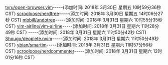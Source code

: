 [tyru/open-browser.vim](https://github.com/arstum/github/blob/master/tyru:open-browser.vim.md)-----(添加时间: 2018年 3月30日 星期五 10时59分36秒 CST)
[scrooloose/nerdtree](https://github.com/arstum/github/blob/master/scrooloose:nerdtree.md)-----(添加时间: 2018年 3月30日 星期五 14时06分27秒 CST)
[mbbill/undotree](https://github.com/arstum/github/blob/master/mbbill:undotree.md)-----(添加时间: 2018年 3月31日 星期六 10时55分35秒 CST)
[vim-airline/vim-airline](https://github.com/arstum/github/blob/master/vim-airline:vim-airline.md)-----(添加时间: 2018年 3月31日 星期六 11时28分49秒 CST)
[](https://github.com/arstum/github/blob/master/.md)-----(添加时间: 2018年 3月31日 星期六 11时50分42秒 CST)
[Shougo/deoplete.nvim](https://github.com/arstum/github/blob/master/Shougo:deoplete.nvim.md)-----(添加时间: 2018年 3月31日 星期六 11时50分49秒 CST)
[ybian/smartim](https://github.com/arstum/github/blob/master/ybian:smartim.md)-----(添加时间: 2018年 3月31日 星期六 11时57分56秒 CST)
[scrooloose/nerdcommenter](https://github.com/arstum/github/blob/master/scrooloose:nerdcommenter.md)-----(添加时间: 2018年 3月31日 星期六 12时01分16秒 CST)
